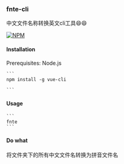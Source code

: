 <h3>fnte-cli</h3>
中文文件名称转换英文cli工具😄😄

[![NPM](https://nodei.co/npm/fnte-cli.png)](https://nodei.co/npm/fnte-cli/)

<h4>Installation</h4>
<p>Prerequisites: Node.js <p>

    ```
    npm install -g vue-cli

    ```


<h4>Usage</h4>

    ```
    fnte
    ```
<h4>Do what</h4>
<p>将文件夹下的所有中文文件名转换为拼音文件名</p>


